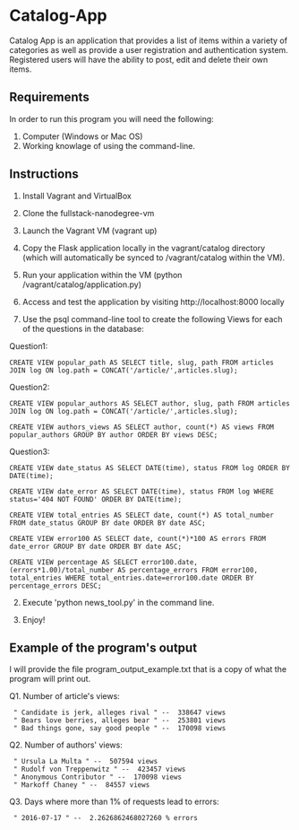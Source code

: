 # Catalog-App
Catalog App is an application that provides a list of items within a variety of categories as well as provide a user registration and authentication system. Registered users will have the ability to post, edit and delete their own items.

## Requirements
In order to run this program you will need the following:

1. Computer (Windows or Mac OS)
2. Working knowlage of using the command-line.
  
## Instructions

1. Install Vagrant and VirtualBox
2. Clone the fullstack-nanodegree-vm
3. Launch the Vagrant VM (vagrant up)
4. Copy the Flask application locally in the vagrant/catalog directory (which will automatically be synced to /vagrant/catalog within the VM).
5. Run your application within the VM (python /vagrant/catalog/application.py)
6. Access and test the application by visiting http://localhost:8000 locally

1.  Use the psql command-line tool to create the following Views for each of the questions in the database:
  
  Question1:
  
  	CREATE VIEW popular_path AS SELECT title, slug, path FROM articles JOIN log ON log.path = CONCAT('/article/',articles.slug);
  
  Question2:
  
    CREATE VIEW popular_authors AS SELECT author, slug, path FROM articles JOIN log ON log.path = CONCAT('/article/',articles.slug);
 	  
    CREATE VIEW authors_views AS SELECT author, count(*) AS views FROM popular_authors GROUP BY author ORDER BY views DESC;
  
  Question3:

  	CREATE VIEW date_status AS SELECT DATE(time), status FROM log ORDER BY DATE(time);
  
  	CREATE VIEW date_error AS SELECT DATE(time), status FROM log WHERE status='404 NOT FOUND' ORDER BY DATE(time);

  	CREATE VIEW total_entries AS SELECT date, count(*) AS total_number FROM date_status GROUP BY date ORDER BY date ASC;
  
  	CREATE VIEW error100 AS SELECT date, count(*)*100 AS errors FROM date_error GROUP BY date ORDER BY date ASC;
  
  	CREATE VIEW percentage AS SELECT error100.date, (errors*1.00)/total_number AS percentage_errors FROM error100, total_entries WHERE total_entries.date=error100.date ORDER BY percentage_errors DESC;
  
 2. Execute 'python news_tool.py' in the command line.
 
 3. Enjoy!
 
## Example of the program's output

I will provide the file program_output_example.txt that is a copy of what the program will print out.

Q1. Number of article's views:

     " Candidate is jerk, alleges rival " --  338647 views
     " Bears love berries, alleges bear " --  253801 views
     " Bad things gone, say good people " --  170098 views
     
Q2. Number of authors' views:

     " Ursula La Multa " --  507594 views
     " Rudolf von Treppenwitz " --  423457 views
     " Anonymous Contributor " --  170098 views
     " Markoff Chaney " --  84557 views
     
Q3. Days where more than 1% of requests lead to errors:

     " 2016-07-17 " --  2.2626862468027260 % errors


